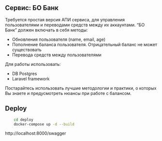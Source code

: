 ## Сервис: БО Банк

Требуется простая версия АПИ сервиса, для управления пользователями и переводами средств между их аккаунтами. “БО Банк” должен включать в себя методы:
- Обновления пользователя (name, email, age)
- Пополнение баланса пользователя. Отрицательный баланс не может существовать
- Перевода средств между пользователями

Для работы использовать:
- DB Postgres
- Laravel framework

Постарайтесь использовать лучшие методологии и практики, о которых Вы знаете и предусмотреть нюансы при работе с балансом.

## Deploy
```bash
    cd deploy
    docker-compose up -d --build
```

http://localhost:8000/swagger
